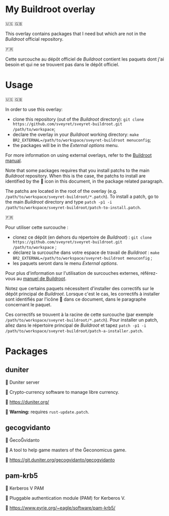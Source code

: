 # My Buildroot overlay

:us: :gb:

This overlay contains packages that I need but which are not in the _Buildroot_ official repository.

:fr:

Cette surcouche au dépôt officiel de _Buildroot_ contient les paquets dont j'ai besoin et qui ne se trouvent pas dans le dépôt officiel.

# Usage

:us: :gb:

In order to use this overlay:

* clone this repository (out of the _Buildroot_ directory): `git clone https://github.com/sveyret/sveyret-buildroot.git /path/to/workspace`;
* declare the overlay in your _Buildroot_ working directory: `make BR2_EXTERNAL=/path/to/workspace/sveyret-buildroot menuconfig`;
* the packages will be in the _External options_ menu.

For more information on using external overlays, refer to the [Buildroot manual](https://buildroot.org/downloads/manual/manual.html#outside-br-custom).

Note that some packages requires that you install patchs to the main _Buildroot_ repository. When this is the case, the patchs to install are identified by the :pill: icon in this document, in the package related paragraph.

The patchs are located in the root of the overlay (e.g. `/path/to/workspace/sveyret-buildroot/*.patch`). To install a patch, go to the main _Buildroot_ directory and type `patch -p1 -i /path/to/workspace/sveyret-buildroot/patch-to-install.patch`.

:fr:

Pour utiliser cette surcouche :

* clonez ce dépôt (en dehors du répertoire de _Buildroot_) : `git clone https://github.com/sveyret/sveyret-buildroot.git /path/to/workspace` ;
* déclarez la surcouche dans votre espace de travail de _Buildroot_ : `make BR2_EXTERNAL=/path/to/workspace/sveyret-buildroot menuconfig` ;
* les paquets seront dans le menu _External options_.

Pour plus d'information sur l'utilisation de surcouches externes, référez-vous au [manuel de Buildroot](https://buildroot.org/downloads/manual/manual.html#outside-br-custom).

Notez que certains paquets nécessitent d'installer des correctifs sur le dépôt principal de _Buildroot_. Lorsque c'est le cas, les correctifs à installer sont identifiés par l'icône :pill: dans ce document, dans le paragraphe concernant le paquet.

Ces correctifs se trouvent à la racine de cette surcouche (par exemple `/path/to/workspace/sveyret-buildroot/*.patch`). Pour installer un patch, allez dans le répertoire principal de _Buildroot_ et tapez `patch -p1 -i /path/to/workspace/sveyret-buildroot/patch-a-installer.patch`.

# Packages

## duniter

:ticket: Duniter server

:speech_balloon: Crypto-currency software to manage libre currency.

:link: https://duniter.org/

:pill: **Warning:** requires `rust-update.patch`.

## gecogvidanto

:ticket: ĞecoĞvidanto

:speech_balloon: A tool to help game masters of the Ğeconomicus game.

:link: https://git.duniter.org/gecogvidanto/gecogvidanto

## pam-krb5

:ticket: Kerberos V PAM

:speech_balloon: Pluggable authentication module (PAM) for Kerberos V.

:link: https://www.eyrie.org/~eagle/software/pam-krb5/

